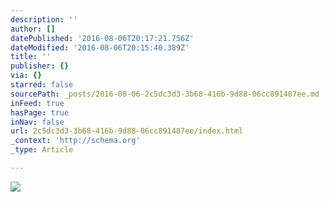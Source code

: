 ```yaml
---
description: ''
author: []
datePublished: '2016-08-06T20:17:21.756Z'
dateModified: '2016-08-06T20:15:40.389Z'
title: ''
publisher: {}
via: {}
starred: false
sourcePath: _posts/2016-08-06-2c5dc3d3-3b68-416b-9d88-06cc891487ee.md
inFeed: true
hasPage: true
inNav: false
url: 2c5dc3d3-3b68-416b-9d88-06cc891487ee/index.html
_context: 'http://schema.org'
_type: Article

---
```

![](https://the-grid-user-content.s3-us-west-2.amazonaws.com/b0c4340a-e890-4b17-b7a5-174939ce52a0.jpg)